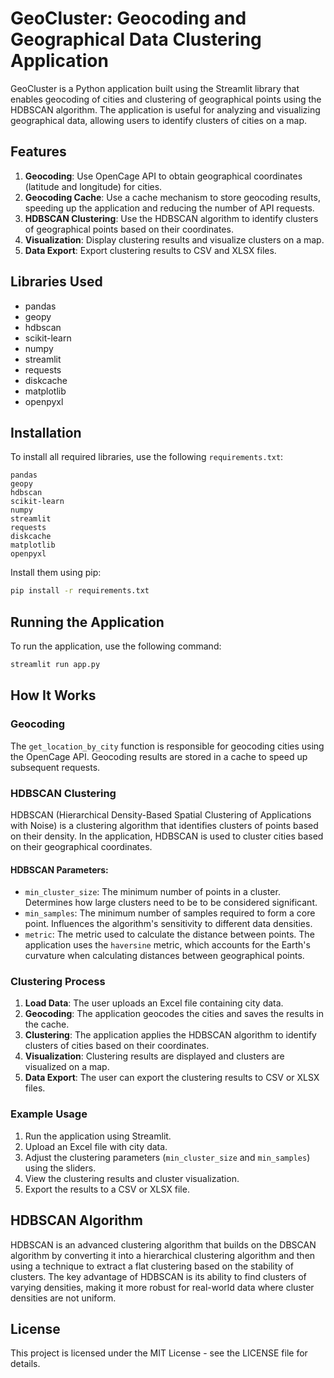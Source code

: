 
# GeoCluster: Geocoding and Geographical Data Clustering Application

GeoCluster is a Python application built using the Streamlit library that enables geocoding of cities and clustering of geographical points using the HDBSCAN algorithm. The application is useful for analyzing and visualizing geographical data, allowing users to identify clusters of cities on a map.

## Features

1. **Geocoding**: Use OpenCage API to obtain geographical coordinates (latitude and longitude) for cities.
2. **Geocoding Cache**: Use a cache mechanism to store geocoding results, speeding up the application and reducing the number of API requests.
3. **HDBSCAN Clustering**: Use the HDBSCAN algorithm to identify clusters of geographical points based on their coordinates.
4. **Visualization**: Display clustering results and visualize clusters on a map.
5. **Data Export**: Export clustering results to CSV and XLSX files.

## Libraries Used

- pandas
- geopy
- hdbscan
- scikit-learn
- numpy
- streamlit
- requests
- diskcache
- matplotlib
- openpyxl

## Installation

To install all required libraries, use the following `requirements.txt`:

```
pandas
geopy
hdbscan
scikit-learn
numpy
streamlit
requests
diskcache
matplotlib
openpyxl
```

Install them using pip:

```sh
pip install -r requirements.txt
```

## Running the Application

To run the application, use the following command:

```sh
streamlit run app.py
```

## How It Works

### Geocoding

The `get_location_by_city` function is responsible for geocoding cities using the OpenCage API. Geocoding results are stored in a cache to speed up subsequent requests.

### HDBSCAN Clustering

HDBSCAN (Hierarchical Density-Based Spatial Clustering of Applications with Noise) is a clustering algorithm that identifies clusters of points based on their density. In the application, HDBSCAN is used to cluster cities based on their geographical coordinates.

#### HDBSCAN Parameters:

- `min_cluster_size`: The minimum number of points in a cluster. Determines how large clusters need to be to be considered significant.
- `min_samples`: The minimum number of samples required to form a core point. Influences the algorithm's sensitivity to different data densities.
- `metric`: The metric used to calculate the distance between points. The application uses the `haversine` metric, which accounts for the Earth's curvature when calculating distances between geographical points.

### Clustering Process

1. **Load Data**: The user uploads an Excel file containing city data.
2. **Geocoding**: The application geocodes the cities and saves the results in the cache.
3. **Clustering**: The application applies the HDBSCAN algorithm to identify clusters of cities based on their coordinates.
4. **Visualization**: Clustering results are displayed and clusters are visualized on a map.
5. **Data Export**: The user can export the clustering results to CSV or XLSX files.

### Example Usage

1. Run the application using Streamlit.
2. Upload an Excel file with city data.
3. Adjust the clustering parameters (`min_cluster_size` and `min_samples`) using the sliders.
4. View the clustering results and cluster visualization.
5. Export the results to a CSV or XLSX file.

## HDBSCAN Algorithm

HDBSCAN is an advanced clustering algorithm that builds on the DBSCAN algorithm by converting it into a hierarchical clustering algorithm and then using a technique to extract a flat clustering based on the stability of clusters. The key advantage of HDBSCAN is its ability to find clusters of varying densities, making it more robust for real-world data where cluster densities are not uniform.

## License

This project is licensed under the MIT License - see the LICENSE file for details.
